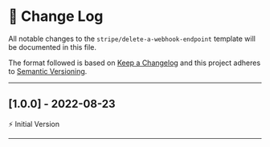 # 📣 Change Log
All notable changes to the `stripe/delete-a-webhook-endpoint` template will be documented in this file.

The format followed is based on [Keep a Changelog](http://keepachangelog.com/) and this project adheres to [Semantic Versioning](http://semver.org/).

---
 
## [1.0.0] - 2022-08-23
 
⚡️ Initial Version
 
---
